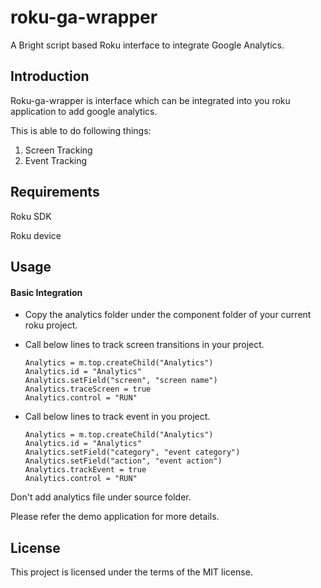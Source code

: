 # roku-ga-wrapper
A Bright script based Roku interface to integrate Google Analytics.

## Introduction

Roku-ga-wrapper is interface which can be integrated into you roku application to add google analytics.

This is able to do following things:

1. Screen Tracking
2. Event Tracking

## Requirements

Roku SDK

Roku device

## Usage

#### Basic Integration

- Copy the analytics folder under the component folder of your current roku project.

- Call below lines to track screen transitions in your project. 

  ```Bright script
  Analytics = m.top.createChild("Analytics")
  Analytics.id = "Analytics"
  Analytics.setField("screen", "screen name")
  Analytics.traceScreen = true
  Analytics.control = "RUN"
  ```


- Call below lines to track event in you project. 

      Analytics = m.top.createChild("Analytics")
      Analytics.id = "Analytics"
      Analytics.setField("category", "event category")
      Analytics.setField("action", "event action")
      Analytics.trackEvent = true
      Analytics.control = "RUN"



Don't add analytics file under source folder.

Please refer the demo application for more details.

## License

This project is licensed under the terms of the MIT license.

